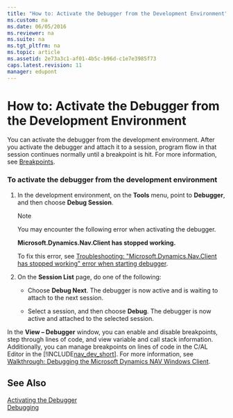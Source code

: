 ```yaml
---
title: "How to: Activate the Debugger from the Development Environment"
ms.custom: na
ms.date: 06/05/2016
ms.reviewer: na
ms.suite: na
ms.tgt_pltfrm: na
ms.topic: article
ms.assetid: 2e73a3c1-af01-4b5c-b96d-c1e7e3985f73
caps.latest.revision: 11
manager: edupont
---
```

# How to: Activate the Debugger from the Development Environment
You can activate the debugger from the development environment. After you activate the debugger and attach it to a session, program flow in that session continues normally until a breakpoint is hit. For more information, see [Breakpoints](../dynamics-nav/Breakpoints.md).  
  
### To activate the debugger from the development environment  
  
1.  In the development environment, on the **Tools** menu, point to **Debugger**, and then choose **Debug Session**.  
  
    > [!NOTE]  
    >  You may encounter the following error when activating the debugger.  
    >   
    >  **Microsoft.Dynamics.Nav.Client has stopped working.**  
    >   
    >  To fix this error, see [Troubleshooting: "Microsoft.Dynamics.Nav.Client has stopped working" error when starting debugger](../Topic/Troubleshooting:%20%22Microsoft.Dynamics.Nav.Client%20has%20stopped%20working%22%20error%20when%20starting%20debugger.md).  
  
2.  On the **Session List** page, do one of the following:  
  
    -   Choose **Debug Next**. The debugger is now active and is waiting to attach to the next session.  
  
    -   Select a session, and then choose **Debug**. The debugger is now active and attached to the selected session.  
  
 In the **View – Debugger** window, you can enable and disable breakpoints, step through lines of code, and view variable and call stack information. Additionally, you can manage breakpoints on lines of code in the C\/AL Editor in the [!INCLUDE[nav_dev_short](../dynamics-nav/includes/nav_dev_short_md.md)]. For more information, see [Walkthrough: Debugging the Microsoft Dynamics NAV Windows Client](../Topic/Walkthrough:%20Debugging%20the%20Microsoft%20Dynamics%20NAV%20Windows%20Client.md).  
  
## See Also  
 [Activating the Debugger](../dynamics-nav/Activating-the-Debugger.md)   
 [Debugging](../dynamics-nav/Debugging.md)